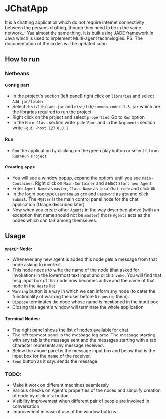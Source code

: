 # JChatApp
It is a chatting application which do not require internet connectivity between the persons chatting, though they need to be in the same network..! Yaa almost the same thing. It is built using JADE framework in Java which is used to implement Multi-agent technologies. PS. The documentation of the codes will be updated soon


## How to run
### Netbeans
#### Config part
* In the project's section (left panel) right click on `libraries` and select `Add jar/folder`
* Select `dist/lib/jade.jar` and `dist/lib/common-codec-1.3.jar` which are the libraries required to run the project
* Right click on the project and select `properties`. Go to `Run` option
* In the `Main Class` section write `jade.Boot` and in the `Arguments` section write `-gui -host 127.0.0.1`
#### Run
* `Run` the application by clicking on the green play button or select it from `Run`>`Run Project`
#### Creating apps
* You will see a window popup, expand the options until you see `Main-Container`. Right click on `Main-Container` and select `Start new Agent`
* Enter `Agent Name` as `master`, `Class Name` as `localChat.code` and click `OK`
* In the login box type `Username` as `gtm` and `Password` as `gtm` and click `Submit`. The `M@$tEr` is the main control panel node for the chat application (Usage described later)
* Now when you create other `Agents` in the way described above (with an exception that name should not be `master`) those `Agents` acts as the nodes which can talk among themselves.



## Usage
#### `M@$tEr` Node:
* Whenever any new agent is added this node gets a message from that node asking to invoke it.
* This node needs to write the name of the node (that asked for invokation) in the lowermost text input and click `Invoke`. You will find that msg input box of that node now becomes active and the name of that node in the `Hosts` list
* `Warning` button is a way in which we can inform any node (to cater the functionality of warning the user before `Disposing` them).
* `Dispose` terminates the node whose name is mentioned in the input box
* Closing this agent's window will terminate the whole application

#### Terminal Nodes:
* The right panel shows the list of nodes available for chat
* The left topmost panel is the message log area. The message starting with any tab is the message sent and the messages starting with a tab character represents any message received.
* Below the above panel is the message input box and below that is the input box for the name of the receiver.
* `Send` button as it says sends the message.



### TODO:
* Make it work on different machines seamlessly
* Various checks on Agent's properties of the nodes and simplify creation of node by click of a button
* Visibility improvement when different pair of people are involved in conversation
* Improvement in ease of use of the window buttons

